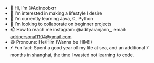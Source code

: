- 👋 Hi, I’m @Adinoobxrr
- 👀 I’m interested in making a lifestyle I desire
- 🌱 I’m currently learning Java, C, Python
- 💞️ I’m looking to collaborate on beginner projects
- 📫 How to reach me instagram: @adityaranjann_, email: adrjpersonal1104@gmail.com
- 😄 Pronouns: He/Him (Wanna be HIM!!)
- ⚡ Fun fact: Spent a good year of my life at sea, and an additional 7 months in shanghai, the time I wasted not learning to code.

<!---
Adinoobxrr/Adinoobxrr is a ✨ special ✨ repository because its `README.md` (this file) appears on your GitHub profile.
You can click the Preview link to take a look at your changes.
--->
